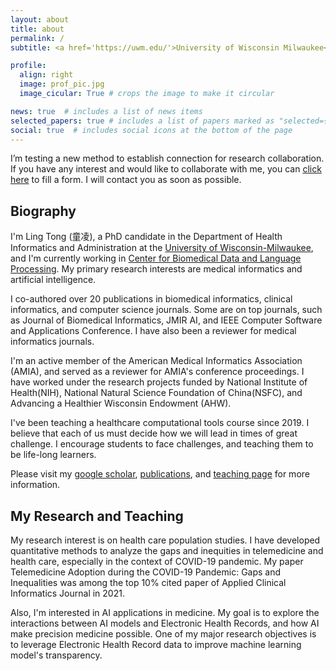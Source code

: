 ```yaml
---
layout: about
title: about
permalink: /
subtitle: <a href='https://uwm.edu/'>University of Wisconsin Milwaukee</a>. Lecturer, Medical Informatics, Data Science. 

profile:
  align: right
  image: prof_pic.jpg
  image_cicular: True # crops the image to make it circular

news: true  # includes a list of news items
selected_papers: true # includes a list of papers marked as "selected={true}"
social: true  # includes social icons at the bottom of the page
---
```

<!-- 
**I'm actively interviewing to advance my career in a assistant professor or postdoc position in the United States. If you are looking for candidates specialized in AI in biomedical informatics, please do not hesitate to reach out.** -->

I’m testing a new method to establish connection for research collaboration. If you have any interest and would like to collaborate with me, you can [click here](https://docs.google.com/forms/d/e/1FAIpQLSeUVQQL8nbCAC8MFUDGfafvxWAfPwx337xD2DnC8Ng3vY6xQg/viewform) to fill a form. I will contact you as soon as possible.
## Biography

I'm Ling Tong (童凌), a PhD candidate in the Department of Health Informatics and Administration at the [University of Wisconsin-Milwaukee](https://uwm.edu/), and I'm currently working in [Center for Biomedical Data and Language Processing](https://sites.uwm.edu/jakeluo/). My primary research interests are medical informatics and artificial intelligence. 

I co-authored over 20 publications in biomedical informatics, clinical informatics, and computer science journals. Some are on top journals, such as Journal of Biomedical Informatics, JMIR AI, and IEEE Computer Software and Applications Conference. I have also been a reviewer for medical informatics journals.

I'm an active member of the American Medical Informatics Association (AMIA), and served as a reviewer for AMIA's conference proceedings. I have worked under the research projects funded by National Institute of Health(NIH), National Natural Science Foundation of China(NSFC), and Advancing a Healthier Wisconsin Endowment (AHW).

I've been teaching a healthcare computational tools course since 2019. I believe that each of us must decide how we will lead in times of great challenge. I encourage students to face challenges, and teaching them to be life-long learners. 

Please visit my [google scholar](https://scholar.google.com/citations?user=lIl39DUAAAAJ&hl=en), [publications](https://tongling.github.io/publications/), and [teaching page](https://tongling.github.io/teaching/) for more information. 
## My Research and Teaching 

My research interest is on health care population studies. I have developed quantitative methods to analyze the gaps and inequities in telemedicine and health care, especially in the context of COVID-19 pandemic. My paper Telemedicine Adoption during the COVID-19 Pandemic: Gaps and Inequalities was among the top 10% cited paper of Applied Clinical Informatics Journal in 2021. 

Also, I'm interested in AI applications in medicine. My goal is to explore the interactions between AI models and Electronic Health Records, and how AI make precision medicine possible. One of my major research objectives is to leverage Electronic Health Record data to improve machine learning model's transparency. 